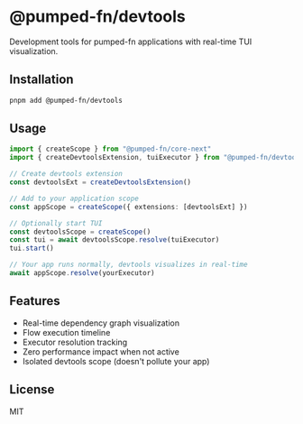 # @pumped-fn/devtools

Development tools for pumped-fn applications with real-time TUI visualization.

## Installation

```bash
pnpm add @pumped-fn/devtools
```

## Usage

```typescript
import { createScope } from "@pumped-fn/core-next"
import { createDevtoolsExtension, tuiExecutor } from "@pumped-fn/devtools"

// Create devtools extension
const devtoolsExt = createDevtoolsExtension()

// Add to your application scope
const appScope = createScope({ extensions: [devtoolsExt] })

// Optionally start TUI
const devtoolsScope = createScope()
const tui = await devtoolsScope.resolve(tuiExecutor)
tui.start()

// Your app runs normally, devtools visualizes in real-time
await appScope.resolve(yourExecutor)
```

## Features

- Real-time dependency graph visualization
- Flow execution timeline
- Executor resolution tracking
- Zero performance impact when not active
- Isolated devtools scope (doesn't pollute your app)

## License

MIT
